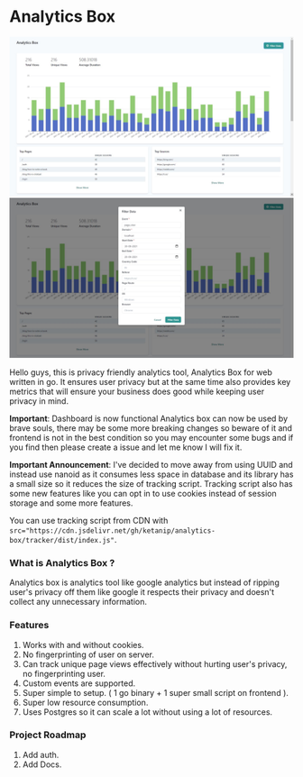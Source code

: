 # Analytics Box

![](./assets/c/1.jpg)
![](./assets/c/2.jpg)

Hello guys, this is privacy friendly analytics tool, Analytics Box for web written in go. It ensures user privacy but at the same time also provides key metrics that will ensure your business does good while keeping user privacy in mind.

**Important**: Dashboard is now functional Analytics box can now be used by brave souls, there may be some more breaking changes so beware of it and frontend is not in the best condition so you may 
encounter some bugs and if you find then please create a issue and let me know I will fix it.

**Important Announcement**: 
I've decided to move away from using UUID and instead use nanoid as it consumes less space in database and its library has a small size so it reduces the size of tracking script. Tracking script also has some new features like you can opt in to use cookies instead of session storage and some more features.

You can use tracking script from CDN with `src="https://cdn.jsdelivr.net/gh/ketanip/analytics-box/tracker/dist/index.js"`.

### What is Analytics Box ?

Analytics box is analytics tool like google analytics but instead of ripping user's privacy off them like google it respects their privacy and doesn't collect any unnecessary information.

### Features
1. Works with and without cookies.
2. No fingerprinting of user on server.
3. Can track unique page views effectively without hurting user's privacy, no fingerprinting user.
4. Custom events are supported.
5. Super simple to setup. ( 1 go binary + 1 super small script on frontend ).
6. Super low resource consumption.
7. Uses Postgres so it can scale a lot without using a lot of resources.

### Project Roadmap
1. Add auth.
2. Add Docs.
